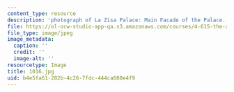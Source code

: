```yaml
---
content_type: resource
description: 'photograph of La Zisa Palace: Main Facade of the Palace.'
file: https://ol-ocw-studio-app-qa.s3.amazonaws.com/courses/4-615-the-architecture-of-cairo-spring-2002/b4e5fa61282b4c267fdc444ca608e4f9_1016.jpg
file_type: image/jpeg
image_metadata:
  caption: ''
  credit: ''
  image-alt: ''
resourcetype: Image
title: 1016.jpg
uid: b4e5fa61-282b-4c26-7fdc-444ca608e4f9
---
```

